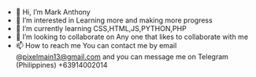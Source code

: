 - 👋 Hi, I’m Mark Anthony
- 👀 I’m interested in Learning more and making more progress <br>
- 🌱 I’m currently learning CSS,HTML,JS,PYTHON,PHP <br>
- 💞️ I’m looking to collaborate on Any one that likes to collaborate with me <br>
- 📫 How to reach me You can contact me by email @pixelmain13@gmail.com and you can message me on Telegram (Philippines) +63914002014

<!---
Mark Anthony is a ✨ special ✨ repository because its `README.md` (this file) appears on your GitHub profile.
You can click the Preview link to take a look at your changes.
--->
